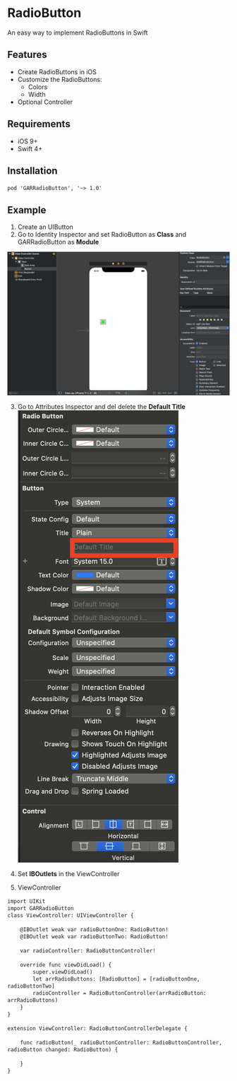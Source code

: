 # RadioButton
An easy way to implement RadioButtons in Swift

## Features
* Create RadioButtons in iOS
* Customize the RadioButtons:
  * Colors
  * Width
* Optional Controller
  
## Requirements
* iOS 9+
* Swift 4+

## Installation
`pod 'GARRadioButton', '~> 1.0'`

## Example

1. Create an UIButton
2. Go to Identity Inspector and set RadioButton as **Class** and GARRadioButton as **Module**
<center>
 
![How to set RadioButton](https://github.com/chibombo/RadioButton/blob/ReadmeResources/Resources/Setup_RadioButton2.png "How to set RadioButton")

</center>

3. Go to Attributes Inspector and del delete the **Default Title**
![How to set RadioButton](https://github.com/chibombo/RadioButton/blob/ReadmeResources/Resources/Setup_RadioButton.png "How to set RadioButton")

4. Set **IBOutlets** in the ViewController

5. ViewController
```
import UIKit
import GARRadioButton
class ViewController: UIViewController {

    @IBOutlet weak var radioButtonOne: RadioButton!
    @IBOutlet weak var radioButtonTwo: RadioButton!
    
    var radioController: RadioButtonController!
    
    override func viewDidLoad() {
        super.viewDidLoad()
        let arrRadioButtons: [RadioButton] = [radioButtonOne, radioButtonTwo]
        radioController = RadioButtonController(arrRadioButton: arrRadioButtons)
    }
}

extension ViewController: RadioButtonControllerDelegate {
    
    func radioButton(_ radioButtonController: RadioButtonController, radioButton changed: RadioButton) {
        
    }
}
```
